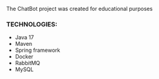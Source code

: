The ChatBot project was created for educational purposes

### TECHNOLOGIES:
* Java 17
* Maven 
* Spring framework
* Docker
* RabbitMQ 
* MySQL 
